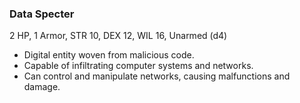 ### Data Specter

2 HP, 1 Armor, STR 10, DEX 12, WIL 16, Unarmed (d4)

- Digital entity woven from malicious code.
- Capable of infiltrating computer systems and networks.
- Can control and manipulate networks, causing malfunctions and damage.

